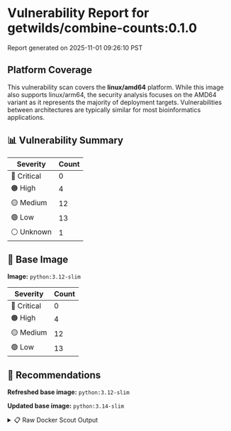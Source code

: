 # Vulnerability Report for getwilds/combine-counts:0.1.0

Report generated on 2025-11-01 09:26:10 PST

## Platform Coverage

This vulnerability scan covers the **linux/amd64** platform. While this image also supports linux/arm64, the security analysis focuses on the AMD64 variant as it represents the majority of deployment targets. Vulnerabilities between architectures are typically similar for most bioinformatics applications.

## 📊 Vulnerability Summary

| Severity | Count |
|----------|-------|
| 🔴 Critical | 0 |
| 🟠 High | 4 |
| 🟡 Medium | 12 |
| 🟢 Low | 13 |
| ⚪ Unknown | 1 |

## 🐳 Base Image

**Image:** `python:3.12-slim`

| Severity | Count |
|----------|-------|
| 🔴 Critical | 0 |
| 🟠 High | 4 |
| 🟡 Medium | 12 |
| 🟢 Low | 13 |

## 🔄 Recommendations

**Refreshed base image:** `python:3.12-slim`

**Updated base image:** `python:3.14-slim`

<details>
<summary>📋 Raw Docker Scout Output</summary>

```text
Target               │  getwilds/combine-counts:0.1.0  │    0C     4H    12M    13L     1?   
    digest             │  c3e071a4da5b                           │                                     
  Base image           │  python:3.12-slim                       │    0C     4H    12M    13L     1?   
  Refreshed base image │  python:3.12-slim                       │    0C     0H     2M    20L          
                       │                                         │           -4    -10     +7     -1   
  Updated base image   │  python:3.14-slim                       │    0C     0H     2M    20L          
                       │                                         │           -4    -10     +7     -1   

What's next:
    View vulnerabilities → docker scout cves getwilds/combine-counts:0.1.0
    View base image update recommendations → docker scout recommendations getwilds/combine-counts:0.1.0
    Include policy results in your quickview by supplying an organization → docker scout quickview getwilds/combine-counts:0.1.0 --org <organization>
```
</details>
